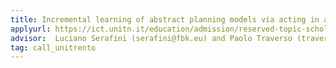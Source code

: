 ```yaml
---
title: Incremental learning of abstract planning models via acting in a real environment
applyurl: https://ict.unitn.it/education/admission/reserved-topic-scholarships
advisor:  Luciano Serafini (serafini@fbk.eu) and Paolo Traverso (traverso@fbk.eu)
tag: call_unitrento 
---
```


